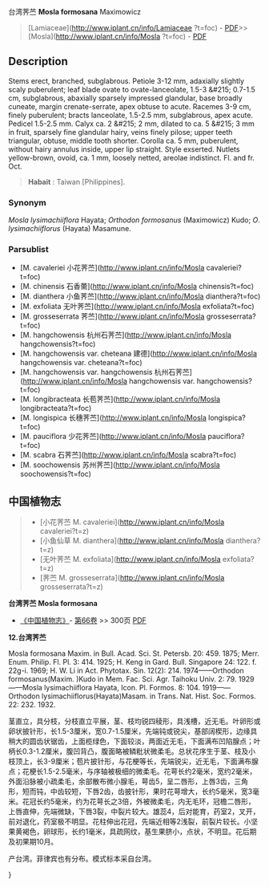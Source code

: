 台湾荠苎 **Mosla formosana** Maximowicz

> [Lamiaceae](http://www.iplant.cn/info/Lamiaceae ?t=foc) - [PDF](http://iplant.cn/foc/pdf/Lamiaceae.pdf)>>[Mosla](http://www.iplant.cn/info/Mosla ?t=foc) - [PDF](http://www.iplant.cn/foc/pdf/Mosla.pdf)

## Description

Stems erect, branched, subglabrous. Petiole 3-12 mm, adaxially slightly scaly puberulent; leaf blade ovate to ovate-lanceolate, 1.5-3 &amp;#215; 0.7-1.5 cm, subglabrous, abaxially sparsely impressed glandular, base broadly cuneate, margin crenate-serrate, apex obtuse to acute. Racemes 3-9 cm, finely puberulent; bracts lanceolate, 1.5-2.5 mm, subglabrous, apex acute. Pedicel 1.5-2.5 mm. Calyx ca. 2 &amp;#215; 2 mm, dilated to ca. 5 &amp;#215; 3 mm in fruit, sparsely fine glandular hairy, veins finely pilose; upper teeth triangular, obtuse, middle tooth shorter. Corolla ca. 5 mm, puberulent, without hairy annulus inside, upper lip straight. Style exserted. Nutlets yellow-brown, ovoid, ca. 1 mm, loosely netted, areolae indistinct. Fl. and fr. Oct.

> **Habait** : 
> Taiwan [Philippines].

### Synonym
*Mosla lysimachiiflora* Hayata; *Orthodon formosanus* (Maximowicz) Kudo; *O*. *lysimachiiflorus* (Hayata) Masamune.

### Parsublist

* [M.  cavaleriei  小花荠苎](http://www.iplant.cn/info/Mosla cavaleriei?t=foc)
* [M.  chinensis  石香薷](http://www.iplant.cn/info/Mosla chinensis?t=foc)
* [M.  dianthera  小鱼荠苎](http://www.iplant.cn/info/Mosla dianthera?t=foc)
* [M.  exfoliata  无叶荠苎](http://www.iplant.cn/info/Mosla exfoliata?t=foc)
* [M.  grosseserrata  荠苎](http://www.iplant.cn/info/Mosla grosseserrata?t=foc)
* [M.  hangchowensis  杭州石荠苎](http://www.iplant.cn/info/Mosla hangchowensis?t=foc)
* [M.  hangchowensis var. cheteana  建德](http://www.iplant.cn/info/Mosla hangchowensis var. cheteana?t=foc)
* [M.  hangchowensis var. hangchowensis  杭州石荠苎](http://www.iplant.cn/info/Mosla hangchowensis var. hangchowensis?t=foc)
* [M.  longibracteata  长苞荠苎](http://www.iplant.cn/info/Mosla longibracteata?t=foc)
* [M.  longispica  长穗荠苎](http://www.iplant.cn/info/Mosla longispica?t=foc)
* [M.  pauciflora  少花荠苎](http://www.iplant.cn/info/Mosla pauciflora?t=foc)
* [M.  scabra  石荠苎](http://www.iplant.cn/info/Mosla scabra?t=foc)
* [M.  soochowensis  苏州荠苎](http://www.iplant.cn/info/Mosla soochowensis?t=foc)

## 中国植物志

> * [小花荠苎  M.  cavaleriei](http://www.iplant.cn/info/Mosla cavaleriei?t=z)
> * [小鱼仙草  M.  dianthera](http://www.iplant.cn/info/Mosla dianthera?t=z)
> * [无叶荠苎  M.  exfoliata](http://www.iplant.cn/info/Mosla exfoliata?t=z)
> * [荠苎  M.  grosseserrata](http://www.iplant.cn/info/Mosla grosseserrata?t=z)

**台湾荠苎 Mosla formosana**

* [《中国植物志》](http://www.iplant.cn/frps)- [第66卷](http://www.iplant.cn/frps/vol/66) >> 300页 [PDF](http://www.iplant.cn/frps/pdf/66/300.PDF)

**12.台湾荠苎**

Mosla formosana Maxim. in Bull. Acad. Sci. St. Petersb. 20: 459. 1875; Merr. Enum. Philip. Fl. Pl. 3: 414. 1925; H. Keng in Gard. Bull. Singapore 24: 122. f. 22g-i. 1969; H. W. Li in Act. Phytotax. Sin. 12(2): 214. 1974——Orthodon formosanus(Maxim. )Kudo in Mem. Fac. Sci. Agr. Taihoku Univ. 2: 79. 1929——Mosla lysimachiiflora Hayata, Icon. Pl. Formos. 8: 104. 1919——Orthodon lysimachiiflorus(Hayata)Masam. in Trans. Nat. Hist. Soc. Formos. 22: 232. 1932.

茎直立，具分枝，分枝直立平展，茎、枝均锐四稜形，具浅槽，近无毛。叶卵形或卵状披针形，长1.5-3厘米，宽0.7-1.5厘米，先端钝或锐尖，基部阔楔形，边缘具稍大的圆齿状锯齿，上面榄绿色，下面较淡，两面近无毛，下面满布凹陷腺点；叶柄长0.3-1.2厘米，腹凹背凸，腹面略被鳞粃状微柔毛。总状花序生于茎、枝及小枝顶上，长3-9厘米；苞片披针形，与花梗等长，先端锐尖，近无毛，下面满布腺点；花梗长1.5-2.5毫米，与序轴被极细的微柔毛。花萼长约2毫米，宽约2毫米，外面沿脉被小疏柔毛，余部散布微小腺毛，萼齿5，呈二唇形，上唇3齿，三角形，短而钝，中齿较短，下唇2齿，齿披针形，果时花萼增大，长约5毫米，宽3毫米。花冠长约5毫米，约为花萼长之3倍，外被微柔毛，内无毛环，冠檐二唇形，上唇直伸，先端微缺，下唇3裂，中裂片较大。雄蕊4，后对能育，药室2，叉开，前对退化，药室极不明显。花柱伸出花冠，先端近相等2浅裂，前裂片较长。小坚果黄褐色，卵球形，长约1毫米，具疏网纹，基生果脐小，点状，不明显。花后期及初果期10月。

产台湾。菲律宾也有分布。模式标本采自台湾。

}